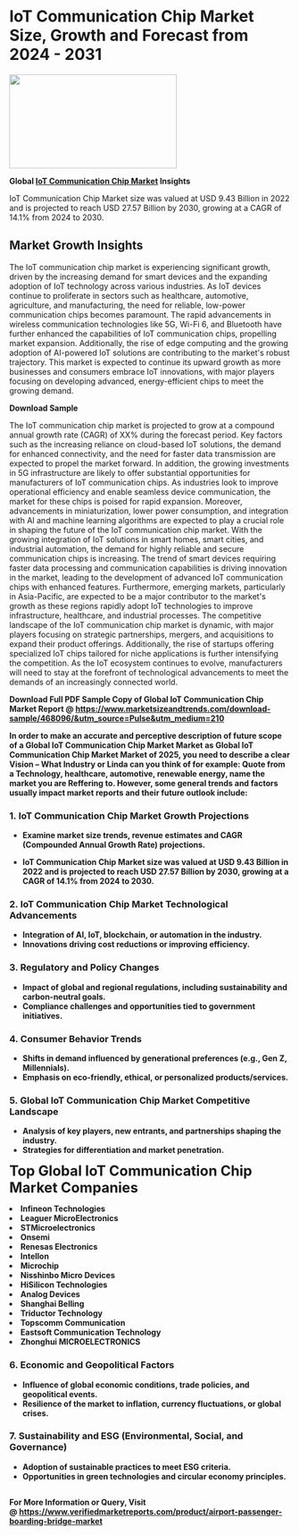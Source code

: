 <H1>IoT Communication Chip Market Size, Growth and Forecast from 2024 - 2031</H1><img class="aligncenter size-medium wp-image-584254" src="https://thirdeyenews.in/wp-content/uploads/2024/09/Global-Market-Research-300x168.jpeg" alt="" width="300" height="168" /><p><strong>Global&nbsp;<a href="https://www.marketsizeandtrends.com/download-sample/468096/&amp;utm_source=Pulse&amp;utm_medium=210">IoT Communication Chip Market</a> Insights</strong></p><p>IoT Communication Chip Market size was valued at USD 9.43 Billion in 2022 and is projected to reach USD 27.57 Billion by 2030, growing at a CAGR of 14.1% from 2024 to 2030.</p><p><h2>Market Growth Insights</h2> <p>The IoT communication chip market is experiencing significant growth, driven by the increasing demand for smart devices and the expanding adoption of IoT technology across various industries. As IoT devices continue to proliferate in sectors such as healthcare, automotive, agriculture, and manufacturing, the need for reliable, low-power communication chips becomes paramount. The rapid advancements in wireless communication technologies like 5G, Wi-Fi 6, and Bluetooth have further enhanced the capabilities of IoT communication chips, propelling market expansion. Additionally, the rise of edge computing and the growing adoption of AI-powered IoT solutions are contributing to the market's robust trajectory. This market is expected to continue its upward growth as more businesses and consumers embrace IoT innovations, with major players focusing on developing advanced, energy-efficient chips to meet the growing demand.</p> <p><strong>Download Sample</strong></p> <p>The IoT communication chip market is projected to grow at a compound annual growth rate (CAGR) of XX% during the forecast period. Key factors such as the increasing reliance on cloud-based IoT solutions, the demand for enhanced connectivity, and the need for faster data transmission are expected to propel the market forward. In addition, the growing investments in 5G infrastructure are likely to offer substantial opportunities for manufacturers of IoT communication chips. As industries look to improve operational efficiency and enable seamless device communication, the market for these chips is poised for rapid expansion. Moreover, advancements in miniaturization, lower power consumption, and integration with AI and machine learning algorithms are expected to play a crucial role in shaping the future of the IoT communication chip market. With the growing integration of IoT solutions in smart homes, smart cities, and industrial automation, the demand for highly reliable and secure communication chips is increasing. The trend of smart devices requiring faster data processing and communication capabilities is driving innovation in the market, leading to the development of advanced IoT communication chips with enhanced features. Furthermore, emerging markets, particularly in Asia-Pacific, are expected to be a major contributor to the market's growth as these regions rapidly adopt IoT technologies to improve infrastructure, healthcare, and industrial processes. The competitive landscape of the IoT communication chip market is dynamic, with major players focusing on strategic partnerships, mergers, and acquisitions to expand their product offerings. Additionally, the rise of startups offering specialized IoT chips tailored for niche applications is further intensifying the competition. As the IoT ecosystem continues to evolve, manufacturers will need to stay at the forefront of technological advancements to meet the demands of an increasingly connected world.</p> <p><strong></p><p><span class=""><strong>Download Full PDF Sample Copy of Global IoT Communication Chip Market Report</strong> @ <a href="https://www.marketsizeandtrends.com/download-sample/468096/&amp;utm_source=Pulse&amp;utm_medium=210" target="_blank">https://www.marketsizeandtrends.com/download-sample/468096/&amp;utm_source=Pulse&amp;utm_medium=210</a></span></p><p>In order to make an accurate and perceptive description of future scope of a Global&nbsp;IoT Communication Chip Market Market as Global&nbsp;IoT Communication Chip Market Market of 2025, you need to describe a clear Vision &ndash; What Industry or Linda can you think of for example: Quote from a Technology, healthcare, automotive, renewable energy, name the market you are Reffering to. However, some general trends and factors usually impact market reports and their future outlook include:</p><h3>1.&nbsp;<strong>IoT Communication Chip Market Growth Projections</strong></h3><ul><li>Examine market size trends, revenue estimates and CAGR (Compounded Annual Growth Rate) projections.</li><li><p>IoT Communication Chip Market size was valued at USD 9.43 Billion in 2022 and is projected to reach USD 27.57 Billion by 2030, growing at a CAGR of 14.1% from 2024 to 2030.</p></li></ul><h3>2.&nbsp;<strong>IoT Communication Chip Market Technological Advancements</strong></h3><ul><li>Integration of AI, IoT, blockchain, or automation in the industry.</li><li>Innovations driving cost reductions or improving efficiency.</li></ul><h3>3.&nbsp;<strong>Regulatory and Policy Changes</strong></h3><ul><li>Impact of global and regional regulations, including sustainability and carbon-neutral goals.</li><li>Compliance challenges and opportunities tied to government initiatives.</li></ul><h3>4.&nbsp;<strong>Consumer Behavior Trends</strong></h3><ul><li>Shifts in demand influenced by generational preferences (e.g., Gen Z, Millennials).</li><li>Emphasis on eco-friendly, ethical, or personalized products/services.</li></ul><h3>5.&nbsp;<strong>Global IoT Communication Chip Market Competitive Landscape</strong></h3><ul><li>Analysis of key players, new entrants, and partnerships shaping the industry.</li><li>Strategies for differentiation and market penetration.</li></ul><p data-pm-slice="1 1 []"><span style="color: inherit; font-family: inherit; font-size: 25px;">Top Global IoT Communication Chip Market Companies</span></p><div class="" data-test-id=""><p><li>Infineon Technologies</li><li> Leaguer MicroElectronics</li><li> STMicroelectronics</li><li> Onsemi</li><li> Renesas Electronics</li><li> Intellon</li><li> Microchip</li><li> Nisshinbo Micro Devices</li><li> HiSilicon Technologies</li><li> Analog Devices</li><li> Shanghai Belling</li><li> Triductor Technology</li><li> Topscomm Communication</li><li> Eastsoft Communication Technology</li><li> Zhonghui MICROELECTRONICS</li></p></div><h3>6.&nbsp;<strong>Economic and Geopolitical Factors</strong></h3><ul><li>Influence of global economic conditions, trade policies, and geopolitical events.</li><li>Resilience of the market to inflation, currency fluctuations, or global crises.</li></ul><h3>7.&nbsp;<strong>Sustainability and ESG (Environmental, Social, and Governance)</strong></h3><ul><li>Adoption of sustainable practices to meet ESG criteria.</li><li>Opportunities in green technologies and circular economy principles.</li></ul><h2><strong style="font-size: 14px;">For More Information or Query, Visit @&nbsp;</strong><a style="background-color: #ffffff; font-size: 14px;" href="https://www.marketsizeandtrends.com/report/iot-communication-chip-market/" target="_blank">https://www.verifiedmarketreports.com/product/airport-passenger-boarding-bridge-market</a></h2>
